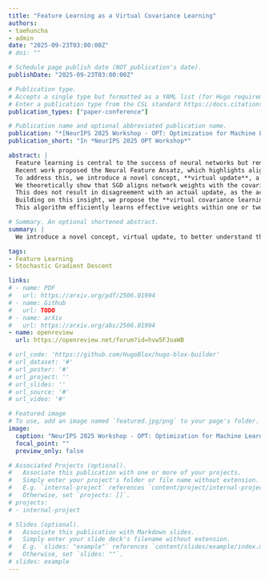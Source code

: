 ```yaml
---
title: "Feature Learning as a Virtual Covariance Learning"
authors:
- taehuncha
- admin
date: "2025-09-23T03:00:00Z"
# doi: ""

# Schedule page publish date (NOT publication's date).
publishDate: "2025-09-23T03:00:00Z"

# Publication type.
# Accepts a single type but formatted as a YAML list (for Hugo requirements).
# Enter a publication type from the CSL standard https://docs.citationstyles.org/en/stable/specification.html#appendix-iii-types
publication_types: ["paper-conference"]

# Publication name and optional abbreviated publication name.
publication: "*[NeurIPS 2025 Workshop - OPT: Optimization for Machine Learning](https://opt-ml.org/)*"
publication_short: "In *NeurIPS 2025 OPT Workshop*"

abstract: |
  Feature learning is central to the success of neural networks but remains poorly understood.
  Recent work proposed the Neural Feature Ansatz, which highlights alignment between learned features and $\\nabla\\_x f$, but does not explicitly explain why and how feature learning dynamics occur.
  To address this, we introduce a novel concept, **virtual update**, a stochastic gradient descent (SGD) step applied to inputs and hidden states rather than parameters, i.e., $x - \\gamma \\nabla\\_x \\mathcal{L}$ and $h - \\gamma \\nabla\\_h \\mathcal{L}$.
  We theoretically show that SGD aligns network weights with the covariance structure of the virtual update.
  This does not result in disagreement with an actual update, as the actually updated input does not deviate far from the virtually updated input.
  Building on this insight, we propose the **virtual covariance learning** algorithm, which directly obtains the weight matrix that achieves the desired covariance structure.
  This algorithm efficiently learns effective weights within one or two epochs--whereas SGD requires $10$–$20$ epochs--with low variance and no overfitting.

# Summary. An optional shortened abstract.
summary: |
  We introduce a novel concept, virtual update, to better understand the feature learning mechanism and propose a virtual covariance learning algorithm that greatly accelerates feature learning.

tags:
- Feature Learning
- Stochastic Gradient Descent

links:
# - name: PDF
#   url: https://arxiv.org/pdf/2506.01994
# - name: Github
#   url: TODO
# - name: arXiv
#   url: https://arxiv.org/abs/2506.01994
- name: openreview
  url: https://openreview.net/forum?id=hvw5FJoaWB

# url_code: 'https://github.com/HugoBlox/hugo-blox-builder'
# url_dataset: '#'
# url_poster: '#'
# url_project: ''
# url_slides: ''
# url_source: '#'
# url_video: '#'

# Featured image
# To use, add an image named `featured.jpg/png` to your page's folder. 
image:
  caption: "NeurIPS 2025 Workshop - OPT: Optimization for Machine Learning: **[Website](https://opt-ml.org/)**"
  focal_point: ""
  preview_only: false

# Associated Projects (optional).
#   Associate this publication with one or more of your projects.
#   Simply enter your project's folder or file name without extension.
#   E.g. `internal-project` references `content/project/internal-project/index.md`.
#   Otherwise, set `projects: []`.
# projects:
# - internal-project

# Slides (optional).
#   Associate this publication with Markdown slides.
#   Simply enter your slide deck's filename without extension.
#   E.g. `slides: "example"` references `content/slides/example/index.md`.
#   Otherwise, set `slides: ""`.
# slides: example
---
```


<!-- {{% callout note %}}
Create your slides in Markdown - click the *Slides* button to check out the example.
{{% /callout %}} -->

<!-- Add the publication's **full text** or **supplementary notes** here. You can use rich formatting such as including [code, math, and images](https://docs.hugoblox.com/content/writing-markdown-latex/). -->
